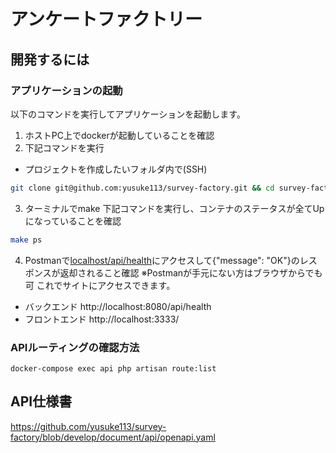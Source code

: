 # アンケートファクトリー

## 開発するには

### アプリケーションの起動

以下のコマンドを実行してアプリケーションを起動します。

1. ホストPC上でdockerが起動していることを確認
2. 下記コマンドを実行

- プロジェクトを作成したいフォルダ内で(SSH)
```bash
git clone git@github.com:yusuke113/survey-factory.git && cd survey-factory && make init
```

3. ターミナルでmake 下記コマンドを実行し、コンテナのステータスが全てUpになっていることを確認

```bash
make ps
```

4. Postmanで[localhost/api/health](http://localhost:8080/api/health)にアクセスして{"message": "OK"}のレスポンスが返却されること確認
※Postmanが手元にない方はブラウザからでも可
これでサイトにアクセスできます。

- バックエンド
http://localhost:8080/api/health
- フロントエンド
http://localhost:3333/

### APIルーティングの確認方法

```
docker-compose exec api php artisan route:list
```

## API仕様書
https://github.com/yusuke113/survey-factory/blob/develop/document/api/openapi.yaml
